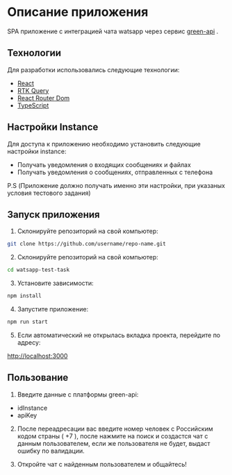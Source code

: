 # Описание приложения

SPA приложение с интеграцией чата watsapp через сервис [green-api](https://green-api.com/) .

## Технологии

Для разработки использовались следующие технологии:

- [React](https://reactjs.org/)
- [RTK Query](https://redux-toolkit.js.org/rtk-query/overview)
- [React Router Dom](https://reactrouter.com/web/guides/quick-start)
- [TypeScript](https://www.typescriptlang.org/)

## Настройки Instance 

Для доступа к приложению необходимо установить следующие настройки instance:

- Получать уведомления о входящих сообщениях и файлах
- Получать уведомления о сообщениях, отправленных с телефона

P.S (Приложение должно получать именно эти настройки, при указаных условия тестового задания)

## Запуск приложения

1. Склонируйте репозиторий на свой компьютер:
```bash
git clone https://github.com/username/repo-name.git
 ```
2. Склонируйте репозиторий на свой компьютер:

```bash
cd watsapp-test-task
 ```
3. Установите зависимости:

```bash
npm install
 ```

4. Запустите приложение:

```bash
npm run start
 ```

5. Если автоматический не открылась вкладка проекта, перейдите по адресу: 

[http://localhost:3000](http://localhost:3000)

## Пользование

1. Введите данные с платформы green-api:
- idInstance
- apiKey

2. После переадресации вас введите номер человек с Российским кодом страны ( +7 ), после нажмите на поиск и создастся чат с данным пользователем, если же пользователя не будет, выдаст ошибку по валидации.


3. Откройте чат с найденным пользователем и общайтесь!

